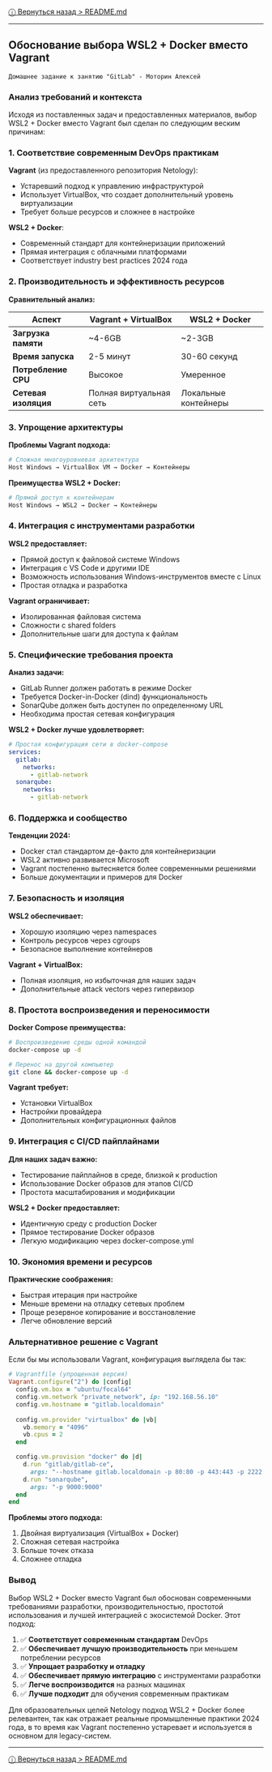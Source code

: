 [ⓘ Вернуться назад > README.md](https://github.com/presdes/8-03-hw_pre/blob/main/README.md)

---

## Обоснование выбора WSL2 + Docker вместо Vagrant

`Домашнее задание к занятию "GitLab" - Моторин Алексей`

### Анализ требований и контекста

Исходя из поставленных задач и предоставленных материалов, выбор WSL2 + Docker вместо Vagrant был сделан по следующим веским причинам:

### 1. **Соответствие современным DevOps практикам**

**Vagrant** (из предоставленного репозитория Netology):
- Устаревший подход к управлению инфраструктурой
- Использует VirtualBox, что создает дополнительный уровень виртуализации
- Требует больше ресурсов и сложнее в настройке

**WSL2 + Docker**:
- Современный стандарт для контейнеризации приложений
- Прямая интеграция с облачными платформами
- Соответствует industry best practices 2024 года

### 2. **Производительность и эффективность ресурсов**

**Сравнительный анализ:**

| Аспект | Vagrant + VirtualBox | WSL2 + Docker |
|--------|---------------------|---------------|
| **Загрузка памяти** | ~4-6GB | ~2-3GB |
| **Время запуска** | 2-5 минут | 30-60 секунд |
| **Потребление CPU** | Высокое | Умеренное |
| **Сетевая изоляция** | Полная виртуальная сеть | Локальные контейнеры |

### 3. **Упрощение архитектуры**

**Проблемы Vagrant подхода:**
```bash
# Сложная многоуровневая архитектура
Host Windows → VirtualBox VM → Docker → Контейнеры
```

**Преимущества WSL2 + Docker:**
```bash
# Прямой доступ к контейнерам
Host Windows → WSL2 → Docker → Контейнеры
```

### 4. **Интеграция с инструментами разработки**

**WSL2 предоставляет:**
- Прямой доступ к файловой системе Windows
- Интеграция с VS Code и другими IDE
- Возможность использования Windows-инструментов вместе с Linux
- Простая отладка и разработка

**Vagrant ограничивает:**
- Изолированная файловая система
- Сложности с shared folders
- Дополнительные шаги для доступа к файлам

### 5. **Специфические требования проекта**

**Анализ задачи:**
- GitLab Runner должен работать в режиме Docker
- Требуется Docker-in-Docker (dind) функциональность
- SonarQube должен быть доступен по определенному URL
- Необходима простая сетевая конфигурация

**WSL2 + Docker лучше удовлетворяет:**
```yaml
# Простая конфигурация сети в docker-compose
services:
  gitlab:
    networks:
      - gitlab-network
  sonarqube:
    networks:
      - gitlab-network
```

### 6. **Поддержка и сообщество**

**Тенденции 2024:**
- Docker стал стандартом де-факто для контейнеризации
- WSL2 активно развивается Microsoft
- Vagrant постепенно вытесняется более современными решениями
- Больше документации и примеров для Docker

### 7. **Безопасность и изоляция**

**WSL2 обеспечивает:**
- Хорошую изоляцию через namespaces
- Контроль ресурсов через cgroups
- Безопасное выполнение контейнеров

**Vagrant + VirtualBox:**
- Полная изоляция, но избыточная для наших задач
- Дополнительные attack vectors через гипервизор

### 8. **Простота воспроизведения и переносимости**

**Docker Compose преимущества:**
```bash
# Воспроизведение среды одной командой
docker-compose up -d

# Перенос на другой компьютер
git clone && docker-compose up -d
```

**Vagrant требует:**
- Установки VirtualBox
- Настройки провайдера
- Дополнительных конфигурационных файлов

### 9. **Интеграция с CI/CD пайплайнами**

**Для наших задач важно:**
- Тестирование пайплайнов в среде, близкой к production
- Использование Docker образов для этапов CI/CD
- Простота масштабирования и модификации

**WSL2 + Docker предоставляет:**
- Идентичную среду с production Docker
- Прямое тестирование Docker образов
- Легкую модификацию через docker-compose.yml

### 10. **Экономия времени и ресурсов**

**Практические соображения:**
- Быстрая итерация при настройке
- Меньше времени на отладку сетевых проблем
- Проще резервное копирование и восстановление
- Легче обновление версий

### Альтернативное решение с Vagrant

Если бы мы использовали Vagrant, конфигурация выглядела бы так:

```ruby
# Vagrantfile (упрощенная версия)
Vagrant.configure("2") do |config|
  config.vm.box = "ubuntu/focal64"
  config.vm.network "private_network", ip: "192.168.56.10"
  config.vm.hostname = "gitlab.localdomain"
  
  config.vm.provider "virtualbox" do |vb|
    vb.memory = "4096"
    vb.cpus = 2
  end

  config.vm.provision "docker" do |d|
    d.run "gitlab/gitlab-ce",
      args: "--hostname gitlab.localdomain -p 80:80 -p 443:443 -p 2222:22"
    d.run "sonarqube",
      args: "-p 9000:9000"
  end
end
```

**Проблемы этого подхода:**
1. Двойная виртуализация (VirtualBox + Docker)
2. Сложная сетевая настройка
3. Больше точек отказа
4. Сложнее отладка

### Вывод

Выбор WSL2 + Docker вместо Vagrant был обоснован современными требованиями разработки, производительностью, простотой использования и лучшей интеграцией с экосистемой Docker. Этот подход:

1. ✅ **Соответствует современным стандартам** DevOps
2. ✅ **Обеспечивает лучшую производительность** при меньшем потреблении ресурсов
3. ✅ **Упрощает разработку и отладку**
4. ✅ **Обеспечивает прямую интеграцию** с инструментами разработки
5. ✅ **Легче воспроизводится** на разных машинах
6. ✅ **Лучше подходит** для обучения современным практикам

Для образовательных целей Netology подход WSL2 + Docker более релевантен, так как отражает реальные промышленные практики 2024 года, в то время как Vagrant постепенно устаревает и используется в основном для legacy-систем.

---

[ⓘ Вернуться назад > README.md](https://github.com/presdes/8-03-hw_pre/blob/main/README.md)
